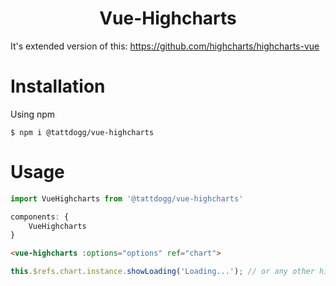 <h1 align="center">Vue-Highcharts</h1>

It's extended version of this: https://github.com/highcharts/highcharts-vue

# Installation
Using npm
```shell
$ npm i @tattdogg/vue-highcharts
```

# Usage
```javascript
import VueHighcharts from '@tattdogg/vue-highcharts'

components: {
	VueHighcharts
}
```

```html
<vue-highcharts :options="options" ref="chart">
```

```javascript
this.$refs.chart.instance.showLoading('Loading...'); // or any other highcharts method or property
```